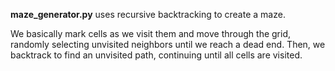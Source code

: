 **maze_generator.py** uses recursive backtracking to create a maze. 

We basically mark cells as we visit them and move through the grid, randomly selecting unvisited neighbors until we reach a dead end. Then, we backtrack to find an unvisited path, continuing until all cells are visited. 
